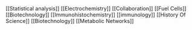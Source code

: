 [[Statistical analysis]]
[[Electrochemistry]]
[[Collaboration]]
[[Fuel Cells]]
[[Biotechnology]]
[[Immunohistochemistry]]
[[immunology]]
[[History Of Science]]
[[Biotechnology]]
[[Metabolic Networks]]
